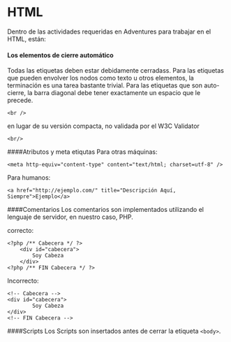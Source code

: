 HTML
===
Dentro de las actividades requeridas en Adventures para trabajar en el HTML, están:

#### Los elementos de cierre automático
Todas las etiquetas deben estar debidamente cerradass. Para las etiquetas que pueden envolver los nodos como texto u otros elementos, la terminación es una tarea bastante trivial. Para las etiquetas que son auto-cierre, la barra diagonal debe tener exactamente un espacio que le precede.

	<br />
en lugar de su versión compacta, no validada por el W3C Validator

	<br/>

####Atributos y meta etiqutas
Para otras máquinas:

	<meta http-equiv="content-type" content="text/html; charset=utf-8" />

Para humanos:

	<a href="http://ejemplo.com/" title="Descripción Aquí, Siempre">Ejemplo</a>

####Comentarios
Los comentarios son implementados utilizando el lenguaje de servidor, en nuestro caso, PHP. 

correcto:

	<?php /** Cabecera */ ?>
		<div id="cabecera">
			Soy Cabeza	
		</div>
	<?php /** FIN Cabecera */ ?>

Incorrecto: 

	<!-- Cabecera --> 
	<div id="cabecera">
			Soy Cabeza	
	</div>
	<!-- FIN Cabecera --> 

####Scripts
Los Scripts son insertados antes de cerrar la etiqueta `<body>`.